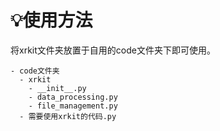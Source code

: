 # 💡使用方法

将xrkit文件夹放置于自用的code文件夹下即可使用。

```
- code文件夹
  - xrkit
    - __init__.py
    - data_processing.py
    - file_management.py
  - 需要使用xrkit的代码.py
```
